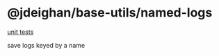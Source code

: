 @jdeighan/base-utils/named-logs
===============================

[unit tests](../test/named-logs.test.coffee)

save logs keyed by a name


